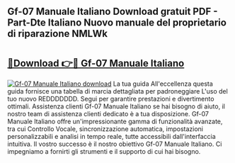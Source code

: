 ## Gf-07 Manuale Italiano Download gratuit PDF - Part-Dte Italiano Nuovo manuale del proprietario di riparazione NMLWk

# <h2><a href="http://dfgjg7.blite.top/?on=Gf-07+Manuale+Italiano">🔗Download 👉🔴 Gf-07 Manuale Italiano</a></h2>

[![Gf-07 Manuale Italiano download](https://i.imgur.com/lujVjoI.png)](http://dfgjg7.blite.top/?on=Gf-07+Manuale+Italiano)
La tua guida All'eccellenza questa guida fornisce una tabella di marcia dettagliata per padroneggiare L'uso del tuo nuovo REDDDDDDD. Segui per garantire prestazioni e divertimento ottimali. Assistenza clienti Gf-07 Manuale Italiano se hai bisogno di aiuto, il nostro team di assistenza clienti dedicato è a tua disposizione. Gf-07 Manuale Italiano offre un'impressionante gamma di funzionalità avanzate, tra cui Controllo Vocale, sincronizzazione automatica, impostazioni personalizzabili e analisi in tempo reale, tutte accessibili dall'interfaccia intuitiva. Il vostro successo è il nostro obiettivo Gf-07 Manuale Italiano. Ci impegniamo a fornirti gli strumenti e il supporto di cui hai bisogno.
